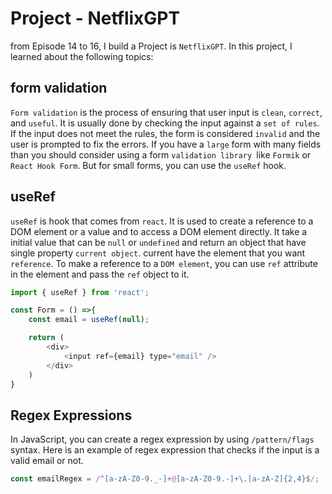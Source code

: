 # Project - NetflixGPT
from Episode 14 to 16, I build a Project is `NetflixGPT`. In this project, I learned about the following topics:
## form validation
`Form validation` is the process of ensuring that user input is `clean`, `correct`, and `useful`. It is usually done by checking the input against a `set of rules`. If the input does not meet the rules, the form is considered `invalid` and the user is prompted to fix the errors. If you have a `large` form with many fields than you should consider using a form `validation library `like `Formik` or `React Hook Form`. But for small forms, you can use the `useRef` hook.

## useRef
`useRef` is hook that comes from `react`. It is used to create a reference to a DOM element or a value and to access a DOM element directly. It take a initial value that can be `null` or `undefined` and return an object that have single property `current object`. current have the element that you want `reference`. To make a reference to a `DOM element`, you can use `ref` attribute in the element and pass the `ref` object to it.
```js
import { useRef } from 'react';

const Form = () =>{
    const email = useRef(null);

    return (
        <div>
            <input ref={email} type="email" />
        </div>
    )
}
```
## Regex Expressions
In JavaScript, you can create a regex expression by using `/pattern/flags` syntax. Here is an example of regex expression that checks if the input is a valid email or not.
```js
const emailRegex = /^[a-zA-Z0-9._-]+@[a-zA-Z0-9.-]+\.[a-zA-Z]{2,4}$/;
```